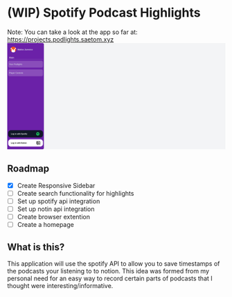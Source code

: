 # (WIP) Spotify Podcast Highlights
Note: You can take a look at the app so far at: https://projects.podlights.saetom.xyz
![](./screenshot.png)

## Roadmap
- [x] Create Responsive Sidebar
- [ ] Create search functionality for highlights
- [ ] Set up spotify api integration
- [ ] Set up notin api integration
- [ ] Create browser extention
- [ ] Create a homepage

## What is this? 
This application will use the spotify API to allow you to save timestamps of the podcasts your listening to to notion. This idea was formed from my personal need for an easy way to record certain parts of podcasts that I thought were interesting/informative.
